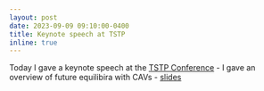 ```yaml
---
layout: post
date: 2023-09-09 09:10:00-0400
title: Keynote speech at TSTP
inline: true
---
```


Today I gave a keynote speech at the [TSTP Conference](https://tstp.syskonf.pl/) - I gave an overview of future equilibira with CAVs -  [slides](https://raw.githubusercontent.com/RafalKucharskiPK/rafalkucharskipk.github.io/master/assets/pdf/TSTP_Keynote.pdf)
